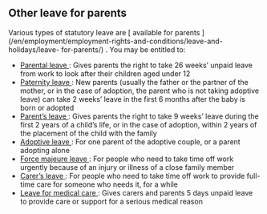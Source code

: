 ##  Other leave for parents

Various types of statutory leave are [ available for parents
](/en/employment/employment-rights-and-conditions/leave-and-holidays/leave-
for-parents/) . You may be entitled to:

  * [ Parental leave ](/en/employment/employment-rights-and-conditions/leave-and-holidays/parental-leave/) : Gives parents the right to take 26 weeks’ unpaid leave from work to look after their children aged under 12 
  * [ Paternity leave ](/en/employment/employment-rights-and-conditions/leave-and-holidays/paternity-leave/) : New parents (usually the father or the partner of the mother, or in the case of adoption, the parent who is not taking adoptive leave) can take 2 weeks’ leave in the first 6 months after the baby is born or adopted 
  * [ Parent’s leave ](/en/employment/employment-rights-and-conditions/leave-and-holidays/parents-leave/) : Gives parents the right to take 9 weeks’ leave during the first 2 years of a child’s life, or in the case of adoption, within 2 years of the placement of the child with the family 
  * [ Adoptive leave ](/en/employment/employment-rights-and-conditions/leave-and-holidays/adoptive-leave/) : For one parent of the adoptive couple, or a parent adopting alone 
  * [ Force majeure leave ](/en/employment/employment-rights-and-conditions/leave-and-holidays/types-of-leave-from-work/) : For people who need to take time off work urgently because of an injury or illness of a close family member 
  * [ Carer’s leave ](/en/employment/employment-rights-and-conditions/leave-and-holidays/carers-leave/) : For people who need to take time off work to provide full-time care for someone who needs it, for a while 
  * [ Leave for medical care ](/en/employment/employment-rights-and-conditions/leave-and-holidays/unpaid-leave-for-medical-care/) : Gives carers and parents 5 days unpaid leave to provide care or support for a serious medical reason 
